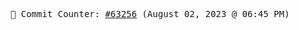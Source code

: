 <p align="center">
    <samp>
        📮 Commit Counter: <a href="https://github.com/Javascript-void0/Javascript-void0/commits/main">#63256</a> (August 02, 2023 @ 06:45 PM)
    </samp>
</p>